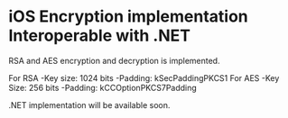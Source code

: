 # iOS Encryption implementation Interoperable with .NET
RSA and AES encryption and decryption is implemented.

For RSA
-Key size: 1024 bits
-Padding: kSecPaddingPKCS1
For AES
-Key Size: 256 bits
-Padding: kCCOptionPKCS7Padding

.NET implementation will be available soon. 
